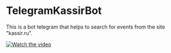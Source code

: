 # TelegramKassirBot
This is a bot telegram that helps to search for events from the site "kassir.ru".

[![Watch the video](https://i.imgur.com/vKb2F1B.png)](https://www.pornhub.com/view_video.php?viewkey=ph59af2de825745)
